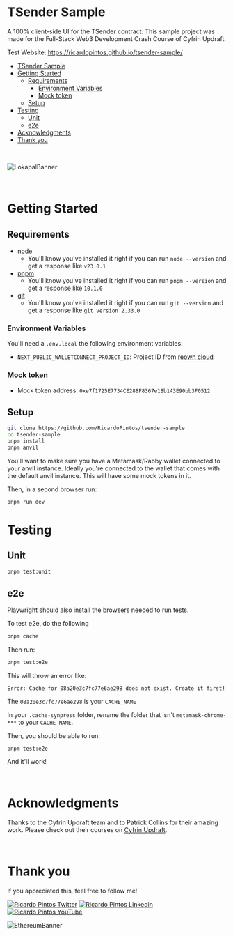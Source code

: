 # TSender Sample

A 100% client-side UI for the TSender contract. This sample project was made for the Full-Stack Web3 Development Crash Course of Cyfrin Updraft.

Test Website: https://ricardopintos.github.io/tsender-sample/

- [TSender Sample](#tsender-sample)
- [Getting Started](#getting-started)
  - [Requirements](#requirements)
    - [Environment Variables](#environment-variables)
    - [Mock token](#mock-token)
  - [Setup](#setup)
- [Testing](#testing)
  - [Unit](#unit)
  - [e2e](#e2e)
- [Acknowledgments](#acknowledgments)
- [Thank you](#thank-you)

<br>

![LokapalBanner](https://github.com/user-attachments/assets/14bc28f5-6c30-490c-8159-08acac29390b)

<br>

# Getting Started

## Requirements

- [node](https://nodejs.org/en/download)
    - You'll know you've installed it right if you can run `node --version` and get a response like `v23.0.1`
- [pnpm](https://pnpm.io/)
    - You'll know you've installed it right if you can run `pnpm --version` and get a response like `10.1.0`
- [git](https://git-scm.com/downloads)
    - You'll know you've installed it right if you can run `git --version` and get a response like `git version 2.33.0`

### Environment Variables

You'll need a `.env.local` the following environment variables:

- `NEXT_PUBLIC_WALLETCONNECT_PROJECT_ID`: Project ID from [reown cloud](https://cloud.reown.com/)

### Mock token

- Mock token address: `0xe7f1725E7734CE288F8367e1Bb143E90bb3F0512`

## Setup

```bash
git clone https://github.com/RicardoPintos/tsender-sample
cd tsender-sample
pnpm install
pnpm anvil
```

You'll want to make sure you have a Metamask/Rabby wallet connected to your anvil instance. Ideally you're connected to the wallet that comes with the default anvil instance. This will have some mock tokens in it.

Then, in a second browser run:

```bash
pnpm run dev
```

# Testing

## Unit

```bash
pnpm test:unit
```

## e2e

Playwright should also install the browsers needed to run tests.

To test e2e, do the following

```bash
pnpm cache
```

Then run:

```bash
pnpm test:e2e
```

This will throw an error like:

```
Error: Cache for 08a20e3c7fc77e6ae298 does not exist. Create it first!
```

The `08a20e3c7fc77e6ae298` is your `CACHE_NAME`

In your `.cache-synpress` folder, rename the folder that isn't `metamask-chrome-***` to your `CACHE_NAME`.

Then, you should be able to run:

```
pnpm test:e2e
```

And it'll work!


<br>

# Acknowledgments

Thanks to the Cyfrin Updraft team and to Patrick Collins for their amazing work. Please check out their courses on [Cyfrin Updraft](https://updraft.cyfrin.io/courses).

<br>

# Thank you

If you appreciated this, feel free to follow me!

[![Ricardo Pintos Twitter](https://img.shields.io/badge/Twitter-1DA1F2?style=for-the-badge&logo=x&logoColor=white)](https://x.com/pintosric)
[![Ricardo Pintos Linkedin](https://img.shields.io/badge/LinkedIn-0077B5?style=for-the-badge&logo=linkedin&logoColor=white)](https://www.linkedin.com/in/ricardo-mauro-pintos/)
[![Ricardo Pintos YouTube](https://img.shields.io/badge/YouTube-FF0000?style=for-the-badge&logo=youtube&logoColor=white)](https://www.youtube.com/@PintosRic)

![EthereumBanner](https://github.com/user-attachments/assets/8a1c6e53-2e66-4256-9312-252a0360b7df)